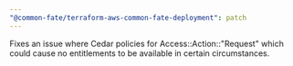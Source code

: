 ```yaml
---
"@common-fate/terraform-aws-common-fate-deployment": patch
---
```


Fixes an issue where Cedar policies for Access::Action::"Request" which could cause no entitlements to be available in certain circumstances.
